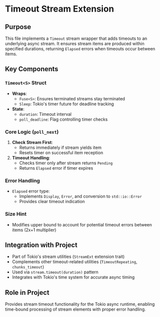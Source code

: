 # Timeout Stream Extension

## Purpose
This file implements a `Timeout` stream wrapper that adds timeouts to an underlying async stream. It ensures stream items are produced within specified durations, returning `Elapsed` errors when timeouts occur between items.

## Key Components

### `Timeout<S>` Struct
- **Wraps**: 
  - `Fuse<S>`: Ensures terminated streams stay terminated
  - `Sleep`: Tokio's timer future for deadline tracking
- **State**:
  - `duration`: Timeout interval
  - `poll_deadline`: Flag controlling timer checks

### Core Logic (`poll_next`)
1. **Check Stream First**:
   - Returns immediately if stream yields item
   - Resets timer on successful item reception
2. **Timeout Handling**:
   - Checks timer only after stream returns `Pending`
   - Returns `Elapsed` error if timer expires

### Error Handling
- `Elapsed` error type:
  - Implements `Display`, `Error`, and conversion to `std::io::Error`
  - Provides clear timeout indication

### Size Hint
- Modifies upper bound to account for potential timeout errors between items (2x+1 multiplier)

## Integration with Project
- Part of Tokio's stream utilities (`StreamExt` extension trait)
- Complements other timeout-related utilities (`TimeoutRepeating`, `chunks_timeout`)
- Used via `stream.timeout(duration)` pattern
- Integrates with Tokio's time system for accurate async timing

## Role in Project
Provides stream timeout functionality for the Tokio async runtime, enabling time-bound processing of stream elements with proper error handling.
